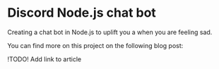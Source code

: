 # Discord Node.js chat bot

Creating a chat bot in Node.js to uplift you a when you are feeling sad.

You can find more on this project on the following blog post:

!TODO! Add link to article
